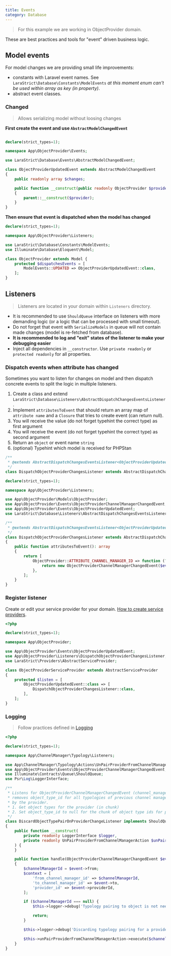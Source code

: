 ```yaml
---
title: Events
category: Database
---
```


> For this example we are working in ObjectProvider domain.

These are best practices and tools for "event" driven business logic.

## Model events

For model changes we are providing small life improvements:

- constants with Laravel event names. See `LaraStrict\Database\Constants\ModelEvents` _at this moment enum can't be used within array as key (in property)_.
- abstract event classes.

### Changed

> Allows serializing model without loosing changes

**First create the event and use `AbstractModelChangedEvent`**

```php

declare(strict_types=1);

namespace App\ObjectProvider\Events;

use LaraStrict\Database\Events\AbstractModelChangedEvent;

class ObjectProviderUpdatedEvent extends AbstractModelChangedEvent
{
    public readonly array $changes;

    public function __construct(public readonly ObjectProvider $provider)
    {
        parent::__construct($provider);
    }
}
```

**Then ensure that event is dispatched when the model has changed**

```php
declare(strict_types=1);

namespace App\ObjectProvider\Listeners;

use LaraStrict\Database\Constants\ModelEvents;
use Illuminate\Database\Eloquent\Model;

class ObjectProvider extends Model {
    protected $dispatchesEvents = [
        ModelEvents::UPDATED => ObjectProviderUpdatedEvent::class,
    ];
}
```

## Listeners

> Listeners are located in your domain within `Listeners` directory.

- It is recommended to use `ShouldQueue` interface on listeners with more demanding logic (or a logic that can be processed with small timeout).
- Do not forget that event with `SerializeModels` in queue will not contain made changes (model is re-fetched from database).
- **It is recommended to log and "exit" states of the listener to make your debugging easier**
- Inject all dependencies in `__constructor`. Use `private readonly` or `protected readonly` for all properties.

### Dispatch events when attribute has changed

Sometimes you want to listen for changes on model and then dispatch concrete events to split the logic in multiple 
listeners.

1. Create a class and extend `LaraStrict\Database\Listeners\AbstractDispatchChangesEventsListener`.
2. Implement `attributesToEvent` that should return an array map of `attribute name` and a `Closure` that tries to create event (can return null).
  1. You will receive the value (do not forget typehint the correct type) as first argument
  2. You will receive the event  (do not forget typehint the correct type) as second argument
  3. Return an `object` or event name `string`
3. (optional) Typehint which model is received for PHPStan
  ```php
  /**
   * @extends AbstractDispatchChangesEventsListener<ObjectProviderUpdatedEvent>
   */
  class DispatchObjectProviderChangesListener extends AbstractDispatchChangesEventsListener
  ```

```php
declare(strict_types=1);

namespace App\ObjectProvider\Listeners;

use App\ObjectProvider\Models\ObjectProvider;
use App\ObjectProvider\Events\ObjectProviderChannelManagerChangedEvent;
use App\ObjectProvider\Events\ObjectProviderUpdatedEvent;
use LaraStrict\Database\Listeners\AbstractDispatchChangesEventsListener;

/**
 * @extends AbstractDispatchChangesEventsListener<ObjectProviderUpdatedEvent>
 */
class DispatchObjectProviderChangesListener extends AbstractDispatchChangesEventsListener
{
    public function attributesToEvent(): array
    {
        return [
            ObjectProvider::ATTRIBUTE_CHANNEL_MANAGER_ID => function (?int $previousValue, ObjectProviderUpdatedEvent $event) {
                return new ObjectProviderChannelManagerChangedEvent($event->provider->getKey(), $previousValue, $event->provider->channel_manager_id);
            },
        ];
    }
}
```

### Register listener

Create or edit your service provider for your domain. [How to create service providers](../service-provider.md).

```php
<?php

declare(strict_types=1);

namespace App\ObjectProvider;

use App\ObjectProvider\Events\ObjectProviderUpdatedEvent;
use App\ObjectProvider\Listeners\DispatchObjectProviderChangesListener;
use LaraStrict\Providers\AbstractServiceProvider;

class ObjectProviderServiceProvider extends AbstractServiceProvider
{
    protected $listen = [
        ObjectProviderUpdatedEvent::class => [
            DispatchObjectProviderChangesListener::class,
        ],
    ];
}
```

### Logging

> Follow practices defined in [Logging](../logging.md)

```php
<?php

declare(strict_types=1);

namespace App\ChannelManager\Typology\Listeners;

use App\ChannelManager\Typology\Actions\UnPairProviderFromChannelManagerAction;
use App\ObjectProvider\Events\ObjectProviderChannelManagerChangedEvent;
use Illuminate\Contracts\Queue\ShouldQueue;
use Psr\Log\LoggerInterface;

/**
 * Listens for ObjectProviderChannelManagerChangedEvent (channel_manager_id has changed) and
 * removes object_type_id for all typologies of previous channel manager that is owned
 * by the provider.
 * 1. Get object types for the provider (in chunk)
 * 2. Set object_type_id to null for the chunk of object type ids for previous channel manager.
 */
class DiscardObjectTypePairOnProviderChangeListener implements ShouldQueue
{
    public function __construct(
        private readonly LoggerInterface $logger,
        private readonly UnPairProviderFromChannelManagerAction $unPairProviderFromChannelManagerAction
    ) {
    }

    public function handle(ObjectProviderChannelManagerChangedEvent $event): void
    {
        $channelManagerId = $event->from;
        $context = [
            'from_channel_manager_id' => $channelManagerId,
            'to_channel_manager_id' => $event->to,
            'provider_id' => $event->providerId,
        ];

        if ($channelManagerId === null) {
            $this->logger->debug('Typology pairing to object is not needed - channel manager was not', $context);

            return;
        }

        $this->logger->debug('Discarding typology pairing for a provider', $context);

        $this->unPairProviderFromChannelManagerAction->execute($channelManagerId, $event->providerId);
    }
}
```
